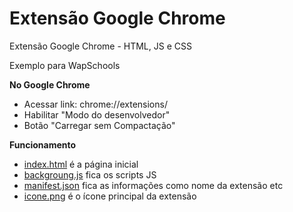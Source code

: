 # Extensão Google Chrome

Extensão Google Chrome - HTML, JS e CSS

Exemplo para WapSchools

**No Google Chrome**
- Acessar link: chrome://extensions/
- Habilitar "Modo do desenvolvedor"
- Botão "Carregar sem Compactação"

**Funcionamento**
- [index.html](index.html) é a página inicial
- [backgroung.js](backgroung.js) fica os scripts JS
- [manifest.json](manifest.json) fica as informações como nome da extensão etc
- [icone.png](icone.png) é o ícone principal da extensão
